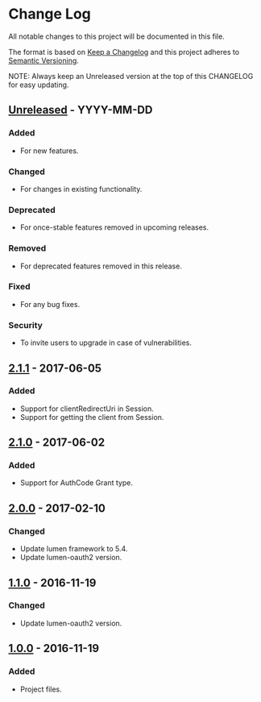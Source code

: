 # Change Log
All notable changes to this project will be documented in this file.

The format is based on [Keep a Changelog](http://keepachangelog.com/)
and this project adheres to [Semantic Versioning](http://semver.org/).

NOTE: Always keep an Unreleased version at the top of this CHANGELOG for easy updating.

## [Unreleased] - YYYY-MM-DD
### Added
- For new features.

### Changed
- For changes in existing functionality.

### Deprecated
- For once-stable features removed in upcoming releases.

### Removed
- For deprecated features removed in this release.

### Fixed
- For any bug fixes.

### Security
- To invite users to upgrade in case of vulnerabilities.

## [2.1.1] - 2017-06-05
### Added
- Support for clientRedirectUri in Session.
- Support for getting the client from Session.

## [2.1.0] - 2017-06-02
### Added
- Support for AuthCode Grant type.

## [2.0.0] - 2017-02-10
### Changed
- Update lumen framework to 5.4.
- Update lumen-oauth2 version.

## [1.1.0] - 2016-11-19
### Changed
- Update lumen-oauth2 version.

## [1.0.0] - 2016-11-19
### Added
- Project files.

[Unreleased]: https://github.com/nordsoftware/lumen-oauth2-doctrine/compare/2.1.1...HEAD
[2.1.1]: https://github.com/nordsoftware/lumen-oauth2-doctrine/compare/2.1.0...2.1.1
[2.1.0]: https://github.com/nordsoftware/lumen-oauth2-doctrine/compare/2.0.0...2.1.0
[2.0.0]: https://github.com/nordsoftware/lumen-oauth2-doctrine/compare/1.1.0...2.0.0
[1.1.0]: https://github.com/nordsoftware/lumen-oauth2-doctrine/compare/1.0.0...1.1.0
[1.0.0]: https://github.com/nordsoftware/lumen-oauth2-doctrine/tree/1.0.0
